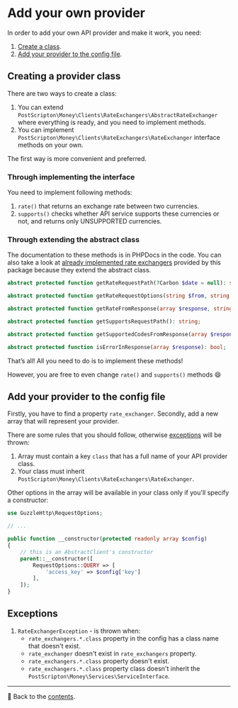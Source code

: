 # Add your own provider

In order to add your own API provider and make it work, you need:
1. [Create a class](#through-extending-the-abstract-class).
2. [Add your provider to the config file](#add-your-provider-to-the-config-file).

## Creating a provider class

There are two ways to create a class:
1. You can extend `PostScripton\Money\Clients\RateExchangers\AbstractRateExchanger` where everything is ready, and you need to implement methods.
2. You can implement `PostScripton\Money\Clients\RateExchangers\RateExchanger` interface methods on your own.

The first way is more convenient and preferred. 

### Through implementing the interface

You need to implement following methods:
1. `rate()` that returns an exchange rate between two currencies.
2. `supports()` checks whether API service supports these currencies or not, and returns only UNSUPPORTED currencies.

### Through extending the abstract class

The documentation to these methods is in PHPDocs in the code.
You can also take a look at [already implemented rate exchangers](https://github.com/PostScripton/laravel-money/tree/4.x/src/Clients/RateExchangers) provided by this package because they extend the abstract class.

```php
abstract protected function getRateRequestPath(?Carbon $date = null): string;

abstract protected function getRateRequestOptions(string $from, string|array $to): array;

abstract protected function getRateFromResponse(array $response, string|array $to): float|array;

abstract protected function getSupportsRequestPath(): string;

abstract protected function getSupportedCodesFromResponse(array $response): array;

abstract protected function isErrorInResponse(array $response): bool;
```

That’s all! All you need to do is to implement these methods!

However, you are free to even change `rate()` and `supports()` methods 😄

## Add your provider to the config file

Firstly, you have to find a property `rate_exchanger`.
Secondly, add a new array that will represent your provider.

There are some rules that you should follow, otherwise [exceptions](#exceptions) will be thrown:
1. Array must contain a key `class` that has a full name of your API provider class.
2. Your class must inherit `PostScripton\Money\Clients\RateExchangers\RateExchanger`.

Other options in the array will be available in your class only if you'll specify a constructor:

```php
use GuzzleHttp\RequestOptions;

// ...

public function __constructor(protected readonly array $config)
{
    // this is an AbstractClient's constructor
    parent::__constructor([
        RequestOptions::QUERY => [
            'access_key' => $config['key']
        ],
    ]);
}
```

## Exceptions

1. `RateExchangerException` - is thrown when:
   - `rate_exchangers.*.class` property in the config has a class name that doesn't exist.
   - `rate_exchanger` doesn't exist in `rate_exchangers` property.
   - `rate_exchangers.*.class` property doesn't exist.
   - `rate_exchangers.*.class` property class doesn't inherit the `PostScripton\Money\Services\ServiceInterface`.

---

📌 Back to the [contents](/docs/05_rate_exchangers/README.md).

